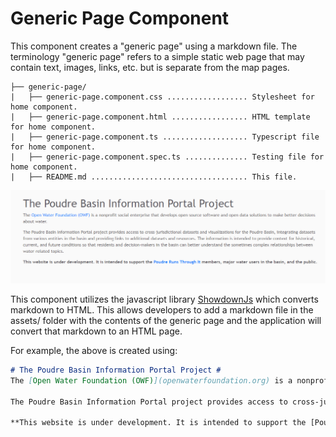 # Generic Page Component #

This component creates a "generic page" using a markdown file. The terminology "generic page" refers to a simple static web page that may contain text, images, links, etc. but is separate from the map pages.

```
├── generic-page/
|   ├── generic-page.component.css .................. Stylesheet for home component.
|   ├── generic-page.component.html ................. HTML template for home component.
|   ├── generic-page.component.ts ................... Typescript file for home component.
|   ├── generic-page.component.spec.ts .............. Testing file for home component.
|   ├── README.md ................................... This file.
```

![generic-page](../../../../doc/images/generic-page.png)

This component utilizes the javascript library [ShowdownJs](<https://github.com/showdownjs/showdown>) which converts markdown to HTML. This allows developers to add a markdown file in the assets/ folder with the contents of the generic page and the application will convert that markdown to an HTML page. 

For example, the above is created using:

```markdown
# The Poudre Basin Information Portal Project #
The [Open Water Foundation (OWF)](openwaterfoundation.org) is a nonprofit social enterprise that develops open source software and open data solutions to make better decisions about water.

The Poudre Basin Information Portal project provides access to cross-jurisdictional datasets and visualizations for the Poudre Basin, integrating datasets from various entities in the basin and providing links to additional datasets and resources. The information is intended to provide context for historical, current, and future conditions so that residents and decision-makers in the basin can better understand the sometimes complex relationships between water-related topics.

**This website is under development. It is intended to support the [Poudre Runs Through It](https://watercenter.colostate.edu/prti/) members, major water users in the basin, and the public.**
```

